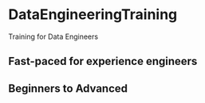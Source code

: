 # DataEngineeringTraining
Training for Data Engineers


## Fast-paced for experience engineers



## Beginners to Advanced

